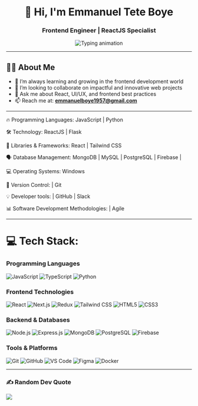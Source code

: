 <h1 align="center">👋 Hi, I'm Emmanuel Tete Boye</h1>
<h3 align="center">Frontend Engineer | ReactJS Specialist</h3>

<div align="center">
  <img src="https://readme-typing-svg.herokuapp.com?font=Fira+Code&weight=600&size=26&duration=4000&pause=1000&color=3DA37A&center=true&vCenter=true&width=600&lines=Welcome+To+My+Profile;Passionate+Frontend+Developer;Clean+Code+Advocate;UI%2FUX+Enthusiast" alt="Typing animation" />
</div>

---

## 👨‍💻 About Me
- 🌱 I’m always learning and growing in the frontend development world
- 👯 I’m looking to collaborate on impactful and innovative web projects
- 💬 Ask me about React, UI/UX, and frontend best practices
- 📫 Reach me at: **emmanuelboye1957@gmail.com**
  
<hr />
🔥 Programming Languages:  JavaScript | Python

🛠 Technology:  ReactJS | Flask

🚀 Libraries & Frameworks: React | Tailwind CSS 

🗣 Database Management: MongoDB | MySQL | PostgreSQL | Firebase | 

💻 Operating Systems: Windows 

🎯 Version Control: | Git 

💡 Developer tools: | GitHub | Slack 

📊 Software Development Methodologies: | Agile 

<hr />

# 💻 Tech Stack:
### Programming Languages
![JavaScript](https://img.shields.io/badge/JavaScript-F7DF1E?style=for-the-badge&logo=javascript&logoColor=black)
![TypeScript](https://img.shields.io/badge/TypeScript-3178C6?style=for-the-badge&logo=typescript&logoColor=white)
![Python](https://img.shields.io/badge/Python-3776AB?style=for-the-badge&logo=python&logoColor=white)

### Frontend Technologies
![React](https://img.shields.io/badge/React-61DAFB?style=for-the-badge&logo=react&logoColor=black)
![Next.js](https://img.shields.io/badge/Next.js-000000?style=for-the-badge&logo=next.js&logoColor=white)
![Redux](https://img.shields.io/badge/Redux-764ABC?style=for-the-badge&logo=redux&logoColor=white)
![Tailwind CSS](https://img.shields.io/badge/Tailwind_CSS-38B2AC?style=for-the-badge&logo=tailwind-css&logoColor=white)
![HTML5](https://img.shields.io/badge/HTML5-E34F26?style=for-the-badge&logo=html5&logoColor=white)
![CSS3](https://img.shields.io/badge/CSS3-1572B6?style=for-the-badge&logo=css3&logoColor=white)

### Backend & Databases
![Node.js](https://img.shields.io/badge/Node.js-339933?style=for-the-badge&logo=node.js&logoColor=white)
![Express.js](https://img.shields.io/badge/Express.js-000000?style=for-the-badge&logo=express&logoColor=white)
![MongoDB](https://img.shields.io/badge/MongoDB-47A248?style=for-the-badge&logo=mongodb&logoColor=white)
![PostgreSQL](https://img.shields.io/badge/PostgreSQL-4169E1?style=for-the-badge&logo=postgresql&logoColor=white)
![Firebase](https://img.shields.io/badge/Firebase-FFCA28?style=for-the-badge&logo=firebase&logoColor=black)

### Tools & Platforms
![Git](https://img.shields.io/badge/Git-F05032?style=for-the-badge&logo=git&logoColor=white)
![GitHub](https://img.shields.io/badge/GitHub-181717?style=for-the-badge&logo=github&logoColor=white)
![VS Code](https://img.shields.io/badge/VS_Code-007ACC?style=for-the-badge&logo=visual-studio-code&logoColor=white)
![Figma](https://img.shields.io/badge/Figma-F24E1E?style=for-the-badge&logo=figma&logoColor=white)
![Docker](https://img.shields.io/badge/Docker-2496ED?style=for-the-badge&logo=docker&logoColor=white)
<hr />

### ✍️ Random Dev Quote
![](https://quotes-github-readme.vercel.app/api?type=horizontal&theme=radical)




  
<!-- Proudly created with GPRM ( https://gprm.itsvg.in ) -->
